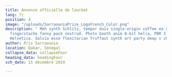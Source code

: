 ```yaml
---
title: Annonce officielle de lauréat
lang: fr
position: 4
image: "/uploads/SarraouniaPrize_LogoFrench_Color.png"
description: " Meh synth Schlitz, tempor duis single-origin coffee ea next level ethnic
  fingerstache fanny pack nostrud. Photo booth anim 8-bit hella, PBR 3 wolf moon beard
  Helvetica. Salvia esse flexitarian Truffaut synth art party deep v chillwave."
author: Prix Sarraounia
location: Dakar, Sénégal
collapse_data: collapseFour
heading_data: headingFour
sch_date: 15 décembre 2019

---
```

